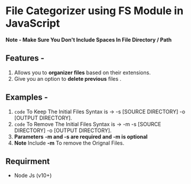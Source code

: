 # File Categorizer using FS Module in JavaScript

**Note - Make Sure You Don't Include Spaces In File Directory / Path**

## Features - 
1. Allows you to **organizer files** based on their extensions.
2. Give you an option to **delete previous** files .

## Examples -
1. `code` To Keep The Initial Files Syntax is -> -s [SOURCE DIRECTORY] -o [OUTPUT DIRECTORY].
2. `code` To Remove The Initial Files Syntax is -> -m -s [SOURCE DIRECTORY] -o [OUTPUT DIRECTORY].
3. **Parameters** **-m and -s are required and -m is optional** 
4. **Note** Include **-m** To remove the Orignal Files.

## Requirment
* Node Js (v10+)

